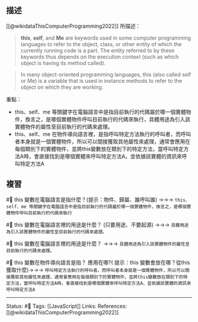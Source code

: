 
## 描述

[[@wikidataThisComputerProgramming2022]] 所描述：
> **this**, **self**, and **Me** are keywords used in some computer programming languages to refer to the object, class, or other entity of which the currently running code is a part. The entity referred to by these keywords thus depends on the execution context (such as which object is having its method called).


> In many object-oriented programming languages, this (also called self or Me) is a variable that is used in instance methods to refer to the object on which they are working.

重點：
- this、self、me 等關鍵字在電腦語言中是指目前執行的代碼屬於哪一個實體物件，換言之，是哪個實體物件呼叫目前執行的代碼來執行，具體用途為引入該實體物件的屬性至目前執行的代碼來處理。
- this、self、me 在物件導向語言裡，是指呼叫特定方法執行的呼叫者，而呼叫者本身就是一個實體物件，所以可以間接獲取其他屬性來處理，通常會應用在每個類別下的實體物件，並將this變數放在類別下的特定方法，當呼叫特定方法A時，會直接找到是哪個實體來呼叫特定方法A，並依據該實體的資訊來呼叫特定方法A

## 複習
#🧠 this 變數在電腦語言是指什麼？(提示：物件、歸屬、誰呼叫誰) ->->-> `this、self、me 等關鍵字在電腦語言中是指目前執行的代碼屬於哪一個實體物件，換言之，是哪個實體物件呼叫目前執行的代碼來執行`
<!--SR:!2022-10-05,69,250-->


#🧠 this 變數在電腦語言裡的用途是什麼？ (只要用途、不要起源) ->->-> `具體用途為引入該實體物件的屬性至目前執行的代碼來處理。`
<!--SR:!2022-10-05,9,250-->


#🧠 this 變數在電腦語言裡的用途是什麼？ ->->-> `具體用途為引入該實體物件的屬性至目前執行的代碼來處理。`
<!--SR:!2022-10-06,10,250-->


#🧠 this 變數在物件導向語言是指？ 應用在哪?( 提示：this 變數會放在哪？從this獲取什麼)->->-> `呼叫特定方法執行的呼叫者，而呼叫者本身就是一個實體物件，所以可以間接獲取其他屬性來處理，通常會應用在每個類別下的實體物件，並將this變數放在類別下的特定方法，當呼叫特定方法A時，會直接找到是哪個實體來呼叫特定方法A，並依據該實體的資訊來呼叫特定方法A `
<!--SR:!2023-03-18,168,250-->

---
Status: #🌱 
Tags:
[[JavaScript]]
Links:
References:
[[@wikidataThisComputerProgramming2022]]